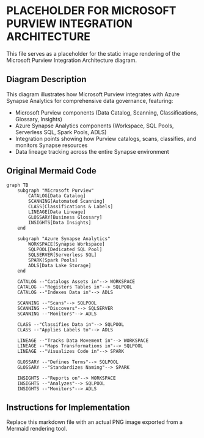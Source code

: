 # PLACEHOLDER FOR MICROSOFT PURVIEW INTEGRATION ARCHITECTURE

This file serves as a placeholder for the static image rendering of the Microsoft Purview Integration Architecture diagram.

## Diagram Description

This diagram illustrates how Microsoft Purview integrates with Azure Synapse Analytics for comprehensive data governance, featuring:

- Microsoft Purview components (Data Catalog, Scanning, Classifications, Glossary, Insights)
- Azure Synapse Analytics components (Workspace, SQL Pools, Serverless SQL, Spark Pools, ADLS)
- Integration points showing how Purview catalogs, scans, classifies, and monitors Synapse resources
- Data lineage tracking across the entire Synapse environment

## Original Mermaid Code

```mermaid
graph TB
    subgraph "Microsoft Purview"
        CATALOG[Data Catalog]
        SCANNING[Automated Scanning]
        CLASS[Classifications & Labels]
        LINEAGE[Data Lineage]
        GLOSSARY[Business Glossary]
        INSIGHTS[Data Insights]
    end
    
    subgraph "Azure Synapse Analytics"
        WORKSPACE[Synapse Workspace]
        SQLPOOL[Dedicated SQL Pool]
        SQLSERVER[Serverless SQL]
        SPARK[Spark Pools]
        ADLS[Data Lake Storage]
    end
    
    CATALOG --"Catalogs Assets in"--> WORKSPACE
    CATALOG --"Registers Tables in"--> SQLPOOL
    CATALOG --"Indexes Data in"--> ADLS
    
    SCANNING --"Scans"--> SQLPOOL
    SCANNING --"Discovers"--> SQLSERVER
    SCANNING --"Monitors"--> ADLS
    
    CLASS --"Classifies Data in"--> SQLPOOL
    CLASS --"Applies Labels to"--> ADLS
    
    LINEAGE --"Tracks Data Movement in"--> WORKSPACE
    LINEAGE --"Maps Transformations in"--> SQLPOOL
    LINEAGE --"Visualizes Code in"--> SPARK
    
    GLOSSARY --"Defines Terms"--> SQLPOOL
    GLOSSARY --"Standardizes Naming"--> SPARK
    
    INSIGHTS --"Reports on"--> WORKSPACE
    INSIGHTS --"Analyzes"--> SQLPOOL
    INSIGHTS --"Monitors"--> ADLS
```

## Instructions for Implementation

Replace this markdown file with an actual PNG image exported from a Mermaid rendering tool.
